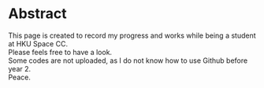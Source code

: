 # Abstract

This page is created to record my progress and works while being a student at HKU Space CC.  
Please feels free to have a look.  
Some codes are not uploaded, as I do not know how to use Github before year 2.  
Peace. 
